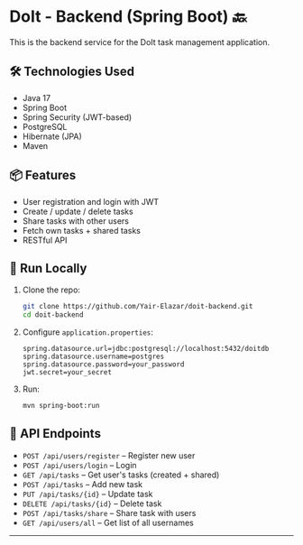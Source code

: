 # DoIt - Backend (Spring Boot) 🔙

This is the backend service for the DoIt task management application.

## 🛠️ Technologies Used
- Java 17
- Spring Boot
- Spring Security (JWT-based)
- PostgreSQL
- Hibernate (JPA)
- Maven

## 📦 Features
- User registration and login with JWT
- Create / update / delete tasks
- Share tasks with other users
- Fetch own tasks + shared tasks
- RESTful API

## 🧪 Run Locally

1. Clone the repo:
   ```bash
   git clone https://github.com/Yair-Elazar/doit-backend.git
   cd doit-backend
   ```

2. Configure `application.properties`:
   ```properties
   spring.datasource.url=jdbc:postgresql://localhost:5432/doitdb
   spring.datasource.username=postgres
   spring.datasource.password=your_password
   jwt.secret=your_secret
   ```

3. Run:
   ```bash
   mvn spring-boot:run
   ```

## 📁 API Endpoints

- `POST /api/users/register` – Register new user
- `POST /api/users/login` – Login
- `GET /api/tasks` – Get user's tasks (created + shared)
- `POST /api/tasks` – Add new task
- `PUT /api/tasks/{id}` – Update task
- `DELETE /api/tasks/{id}` – Delete task
- `POST /api/tasks/share` – Share task with users
- `GET /api/users/all` – Get list of all usernames

---
